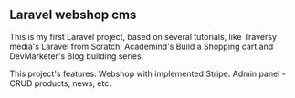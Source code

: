 ## Laravel webshop cms  

This is my first Laravel project, based on several tutorials, like Traversy media's Laravel from Scratch, Academind's Build a Shopping cart and DevMarketer's Blog building series.

This project's features:
Webshop with implemented Stripe.
Admin panel - CRUD products, news, etc.
